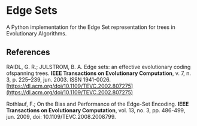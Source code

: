 # Edge Sets
A Python implementation for the Edge Set representation for trees in Evolutionary Algorithms.

## References

RAIDL,  G.  R.;  JULSTROM,  B.  A.  Edge  sets:   an  effective  evolutionary  coding  ofspanning trees. **IEEE Transactions on Evolutionary Computation**, v. 7, n. 3, p. 225–239, jun. 2003. ISSN 1941-0026. [https://dl.acm.org/doi/10.1109/TEVC.2002.807275](https://dl.acm.org/doi/10.1109/TEVC.2002.807275)

Rothlauf, F.; On the Bias and Performance of the Edge-Set Encoding. **IEEE Transactions on Evolutionary Computation**, vol. 13, no. 3, pp. 486-499, jun. 2009, doi: 10.1109/TEVC.2008.2008799.
